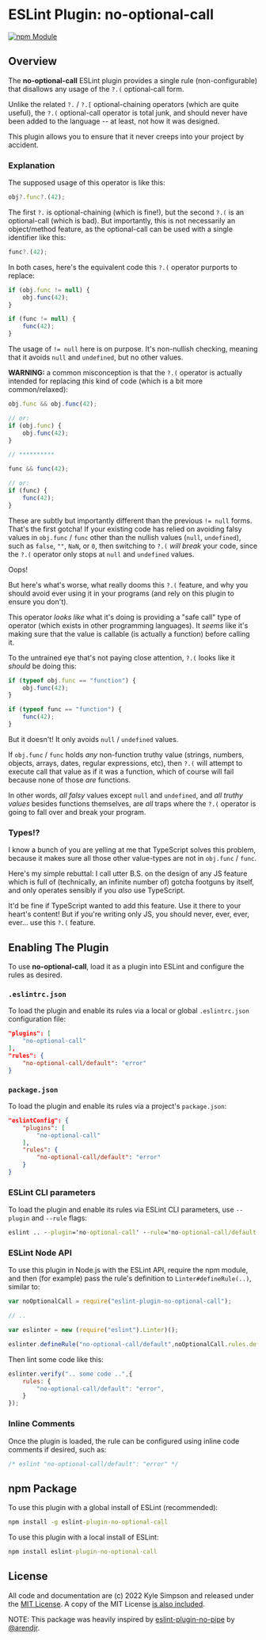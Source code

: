 # ESLint Plugin: no-optional-call

[![npm Module](https://badge.fury.io/js/%40getify%2Feslint-plugin-no-optional-call.svg)](https://www.npmjs.org/package/eslint-plugin-no-optional-call)

## Overview

The **no-optional-call** ESLint plugin provides a single rule (non-configurable) that disallows any usage of the `?.(` optional-call form.

Unlike the related `?.` / `?.[` optional-chaining operators (which are quite useful), the `?.(` optional-call operator is total junk, and should never have been added to the language -- at least, not how it was designed.

This plugin allows you to ensure that it never creeps into your project by accident.

### Explanation

The supposed usage of this operator is like this:

```js
obj?.func?.(42);
```

The first `?.` is optional-chaining (which is fine!), but the second `?.(` is an optional-call (which is bad). But importantly, this is not necessarily an object/method feature, as the optional-call can be used with a single identifier like this:

```js
func?.(42);
```

In both cases, here's the equivalent code this `?.(` operator purports to replace:

```js
if (obj.func != null) {
    obj.func(42);
}

if (func != null) {
    func(42);
}
```

The usage of `!= null` here is on purpose. It's non-nullish checking, meaning that it avoids `null` and `undefined`, but no other values.

**WARNING:** a common misconception is that the `?.(` operator is actually intended for replacing *this* kind of code (which is a bit more common/relaxed):

```js
obj.func && obj.func(42);

// or:
if (obj.func) {
    obj.func(42);
}

// **********

func && func(42);

// or:
if (func) {
    func(42);
}
```

These are subtly but importantly different than the previous `!= null` forms. That's the first gotcha! If your existing code has relied on avoiding falsy values in `obj.func` / `func` other than the nullish values (`null`, `undefined`), such as `false`, `""`, `NaN`, or `0`, then switching to `?.(` *will break* your code, since the `?.(` operator only stops at `null` and `undefined` values.

Oops!

But here's what's worse, what really dooms this `?.(` feature, and why you should avoid ever using it in your programs (and rely on this plugin to ensure you don't).

This operator *looks like* what it's doing is providing a "safe call" type of operator (which exists in other programming languages). It *seems* like it's making sure that the value is callable (is actually a function) before calling it.

To the untrained eye that's not paying close attention, `?.(` looks like it *should* be doing this:

```js
if (typeof obj.func == "function") {
    obj.func(42);
}

if (typeof func == "function") {
    func(42);
}
```

But it doesn't! It only avoids `null` / `undefined` values.

If `obj.func` / `func` holds *any* non-function truthy value (strings, numbers, objects, arrays, dates, regular expressions, etc), then `?.(` will attempt to execute call that value as if it was a function, which of course will fail because none of those *are* functions.

In other words, *all falsy* values except `null` and `undefined`, and *all truthy values* besides functions themselves, are *all* traps where the `?.(` operator is going to fall over and break your program.

### Types!?

I know a bunch of you are yelling at me that TypeScript solves this problem, because it makes sure all those other value-types are not in `obj.func` / `func`.

Here's my simple rebuttal: I call utter B.S. on the design of any JS feature which is full of (technically, an infinite number of) gotcha footguns by itself, and only operates sensibly if you *also* use TypeScript.

It'd be fine if TypeScript wanted to add this feature. Use it there to your heart's content! But if you're writing only JS, you should never, ever, ever, ever... use this `?.(` feature.

## Enabling The Plugin

To use **no-optional-call**, load it as a plugin into ESLint and configure the rules as desired.

### `.eslintrc.json`

To load the plugin and enable its rules via a local or global `.eslintrc.json` configuration file:

```json
"plugins": [
    "no-optional-call"
],
"rules": {
    "no-optional-call/default": "error"
}
```

### `package.json`

To load the plugin and enable its rules via a project's `package.json`:

```json
"eslintConfig": {
    "plugins": [
        "no-optional-call"
    ],
    "rules": {
        "no-optional-call/default": "error"
    }
}
```

### ESLint CLI parameters

To load the plugin and enable its rules via ESLint CLI parameters, use `--plugin` and `--rule` flags:

```cmd
eslint .. --plugin='no-optional-call' --rule='no-optional-call/default: error' ..
```

### ESLint Node API

To use this plugin in Node.js with the ESLint API, require the npm module, and then (for example) pass the rule's definition to `Linter#defineRule(..)`, similar to:

```js
var noOptionalCall = require("eslint-plugin-no-optional-call");

// ..

var eslinter = new (require("eslint").Linter)();

eslinter.defineRule("no-optional-call/default",noOptionalCall.rules.default);
```

Then lint some code like this:

```js
eslinter.verify(".. some code ..",{
    rules: {
        "no-optional-call/default": "error",
    }
});
```

### Inline Comments

Once the plugin is loaded, the rule can be configured using inline code comments if desired, such as:

```js
/* eslint "no-optional-call/default": "error" */
```

## npm Package

To use this plugin with a global install of ESLint (recommended):

```cmd
npm install -g eslint-plugin-no-optional-call
```

To use this plugin with a local install of ESLint:

```cmd
npm install eslint-plugin-no-optional-call
```

## License

All code and documentation are (c) 2022 Kyle Simpson and released under the [MIT License](http://getify.mit-license.org/). A copy of the MIT License [is also included](LICENSE.txt).

NOTE: This package was heavily inspired by [eslint-plugin-no-pipe](https://github.com/arendjr/eslint-plugin-no-pipe) by [@arendjr](https://github.com/arendjr).

